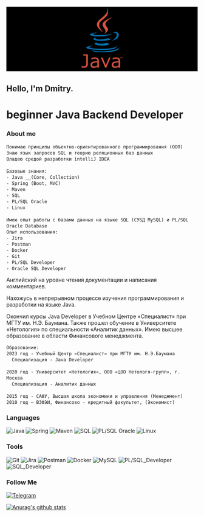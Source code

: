 ![Header](https://github.com/DmitriyPopovMos/DmitriyPopovMos/blob/main/assets/scale_120.png)

## Hello, I'm Dmitry.  
# beginner Java Backend Developer


### About me
	Понимаю принципы объектно-ориентированного программирования (ООП)
	Знаю язык запросов SQL и теорию реляционных баз данных
	Владею средой разработки intelliJ IDEA
	
    Базовые знания:
	- Java __(Core, Collection)
	- Spring (Boot, MVC)
	- Maven
	- SQL
	- PL/SQL Oracle
	- Linux
	
	Имею опыт работы с базами данных на языке SQL (СУБД MySQL) и PL/SQL Oracle Database
	Опыт использования:
	- Jira
	- Postman
	- Docker
	- Git
	- PL/SQL Developer
	- Oracle SQL Developer

Английский на уровне чтения документации и написания комментариев.

	
Нахожусь в непрерывном процессе изучения программирования и разработки на языке Java.

Окончил курсы Java Developer в Учебном Центре «Специалист» при МГТУ им. Н.Э. Баумана.
Также прошел обучение в Университете «Нетология» по специальности «Аналитик данных».
Имею высшее образование в области Финансового менеджмента.



    Образование:
    2023 год - Учебный Центр «Специалист» при МГТУ им. Н.Э.Баумана
      Специализация - Java Developer
	
	2020 год - Университет «Нетология», ООО «ЦОО Нетологя-групп», г. Москва
      Специализация - Аналитик данных

	2015 год - САФУ, Высшая школа экономики и управления (Менеджмент)
	2010 год – ВЗФЭИ, Финансово - кредитный факультет, (Экономист)





### Languages

![Java](https://img.shields.io/badge/-Java-090909?style=for-the-badge&logo=Java&logoColor=47C5FB)
![Spring](https://img.shields.io/badge/-Spring-090909?style=for-the-badge&logo=Spring&logoColor=80b918)
![Maven](https://img.shields.io/badge/-Maven-090909?style=for-the-badge&logo=Maven&logoColor)
![SQL](https://img.shields.io/badge/-SQL-090909?style=for-the-badge&logo=SQL&logoColor)
![PL/SQL Oracle](https://img.shields.io/badge/-PL/SQL_Oracle-090909?style=for-the-badge&logo=PL/SQL_Oracle&logoColor=47C5FB)
![Linux](https://img.shields.io/badge/-Linux-090909?style=for-the-badge&logo=Linux&logoColor=ffdd00)





 ### Tools
![Git](https://img.shields.io/badge/-Git-090909?style=for-the-badge&logo=Git&logoColor)
![Jira](https://img.shields.io/badge/-Jira-090909?style=for-the-badge&logo=Jira&logoColor=007ea7)
![Postman](https://img.shields.io/badge/-Postman-090909?style=for-the-badge&logo=Postman&logoColor=f95738)
![Docker](https://img.shields.io/badge/-Docker-090909?style=for-the-badge&logo=Docker&logoColor=47C5FB)
![MySQL](https://img.shields.io/badge/-MySQL-090909?style=for-the-badge&logo=MySQL&logoColor=)
![PL/SQL_Developer](https://img.shields.io/badge/-PL/SQL_Developer-090909?style=for-the-badge&logo=Oracle&logoColor=e76f51)
![SQL_Developer](https://img.shields.io/badge/-SQL_Developer-090909?style=for-the-badge&logo=Oracle&logoColor=e76f51)




### Follow Me
[![Telegram](https://img.shields.io/badge/-Telegram-090909?style=for-the-badge&logo=Telegram&logoColor)](https://t.me/DmitriyPopovArh)


[![Anurag's github stats](https://github-readme-stats.vercel.app/api?username=DmitriyPopovMos&show_icons=true&theme=dark)](https://github.com/DmitriyPopovMos/github-readme-stats)